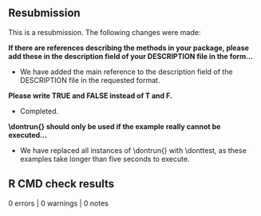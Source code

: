 ## Resubmission
This is a resubmission. The following changes were made:

**If there are references describing the methods in your package, please add these in the description field of your DESCRIPTION file in the form...**
- We have added the main reference to the description field of the DESCRIPTION file in the requested format.

**Please write TRUE and FALSE instead of T and F.**
- Completed.

**\dontrun{} should only be used if the example really cannot be executed...**
- We have replaced all instances of \dontrun{} with \donttest, as these examples take longer than five seconds to execute.

## R CMD check results
0 errors | 0 warnings | 0 notes
